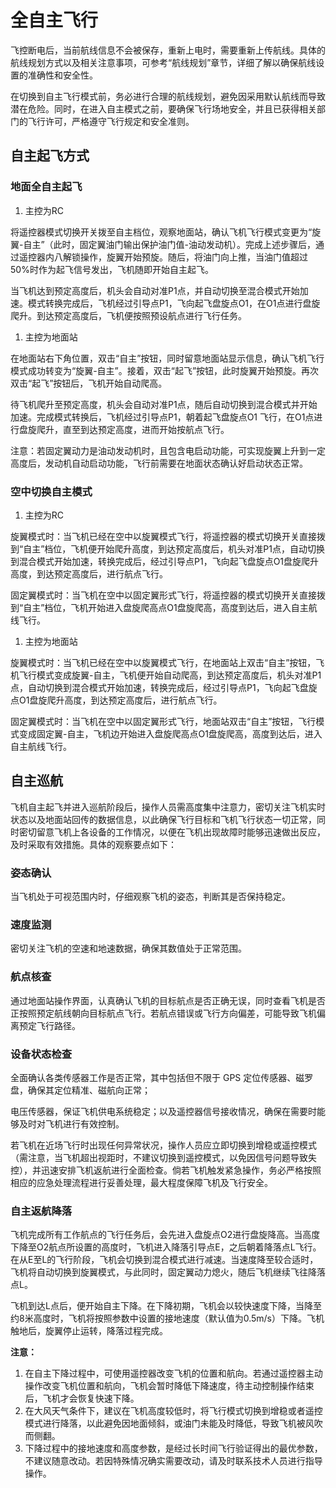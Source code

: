 # 全自主飞行

飞控断电后，当前航线信息不会被保存，重新上电时，需要重新上传航线。具体的航线规划方式以及相关注意事项，可参考“航线规划”章节，详细了解以确保航线设置的准确性和安全性。

在切换到自主飞行模式前，务必进行合理的航线规划，避免因采用默认航线而导致潜在危险。同时，在进入自主模式之前，要确保飞行场地安全，并且已获得相关部门的飞行许可，严格遵守飞行规定和安全准则。

## 自主起飞方式

### 地面全自主起飞

1.  主控为RC

将遥控器模式切换开关拨至自主档位，观察地面站，确认飞机飞行模式变更为“旋翼-自主”（此时，固定翼油门输出保护油门值-油动发动机）。完成上述步骤后，通过遥控器内八解锁操作，旋翼开始预旋。随后，将油门向上推，当油门值超过50%时作为起飞信号发出，飞机随即开始自主起飞。

当飞机达到预定高度后，机头会自动对准P1点，并自动切换至混合模式开始加速。模式转换完成后，飞机经过引导点P1，飞向起飞盘旋点O1，在O1点进行盘旋爬升。到达预定高度后，飞机便按照预设航点进行飞行任务。

1.  主控为地面站

在地面站右下角位置，双击“自主”按钮，同时留意地面站显示信息，确认飞机飞行模式成功转变为“旋翼-自主”。接着，双击“起飞”按钮，此时旋翼开始预旋。再次双击“起飞”按钮后，飞机开始自动爬高。

待飞机爬升至预定高度，机头会自动对准P1点，随后自动切换到混合模式并开始加速。完成模式转换后，飞机经过引导点P1，朝着起飞盘旋点O1 飞行，在O1点进行盘旋爬升，直至到达预定高度，进而开始按航点飞行。

注意：若固定翼动力是油动发动机时，且包含电启动功能，可实现旋翼上升到一定高度后，发动机自动启动功能，飞行前需要在地面状态确认好启动状态正常。

### 空中切换自主模式

1.  主控为RC

旋翼模式时：当飞机已经在空中以旋翼模式飞行，将遥控器的模式切换开关直接拨到“自主”档位，飞机便开始爬升高度，到达预定高度后，机头对准P1点，自动切换到混合模式开始加速，转换完成后，经过引导点P1，飞向起飞盘旋点O1盘旋爬升高度，到达预定高度后，进行航点飞行。

固定翼模式时：当飞机在空中以固定翼形式飞行，将遥控器的模式切换开关直接拨到“自主”档位，飞机开始进入盘旋爬高点O1盘旋爬高，高度到达后，进入自主航线飞行。

1.  主控为地面站

旋翼模式时：当飞机已经在空中以旋翼模式飞行，在地面站上双击“自主”按钮，飞机飞行模式变成旋翼-自主，飞机便开始自动爬高，到达预定高度后，机头对准P1点，自动切换到混合模式开始加速，转换完成后，经过引导点P1，飞向起飞盘旋点O1盘旋爬升高度，到达预定高度后，进行航点飞行。

固定翼模式时：当飞机在空中以固定翼形式飞行，地面站双击“自主”按钮，飞行模式变成固定翼-自主，飞机边开始进入盘旋爬高点O1盘旋爬高，高度到达后，进入自主航线飞行。

## 自主巡航

飞机自主起飞并进入巡航阶段后，操作人员需高度集中注意力，密切关注飞机实时状态以及地面站回传的数据信息，以此确保飞行目标和飞机飞行状态一切正常，同时密切留意飞机上各设备的工作情况，以便在飞机出现故障时能够迅速做出反应，及时采取有效措施。具体的观察要点如下：

### 姿态确认

当飞机处于可视范围内时，仔细观察飞机的姿态，判断其是否保持稳定。

### 速度监测

密切关注飞机的空速和地速数据，确保其数值处于正常范围。

### 航点核查

通过地面站操作界面，认真确认飞机的目标航点是否正确无误，同时查看飞机是否正按照预定航线朝向目标航点飞行。若航点错误或飞行方向偏差，可能导致飞机偏离预定飞行路径。

### 设备状态检查

全面确认各类传感器工作是否正常，其中包括但不限于 GPS 定位传感器、磁罗盘，确保其定位精准、磁航向正常；

电压传感器，保证飞机供电系统稳定；以及遥控器信号接收情况，确保在需要时能够及时对飞机进行有效控制。

若飞机在近场飞行时出现任何异常状况，操作人员应立即切换到增稳或遥控模式（需注意，当飞机超出视距时，不建议切换到遥控模式，以免因信号问题导致失控），并迅速安排飞机返航进行全面检查。倘若飞机触发紧急操作，务必严格按照相应的应急处理流程进行妥善处理，最大程度保障飞机及飞行安全。

### 自主返航降落

飞机完成所有工作航点的飞行任务后，会先进入盘旋点O2进行盘旋降高。当高度下降至O2航点所设置的高度时，飞机进入降落引导点E，之后朝着降落点L飞行。在从E至L的飞行阶段，飞机会切换到混合模式进行减速。当速度降至较合适时，飞机将自动切换到旋翼模式，与此同时，固定翼动力熄火，随后飞机继续飞往降落点L。

飞机到达L点后，便开始自主下降。在下降初期，飞机会以较快速度下降，当降至约8米高度时，飞机将按照参数中设置的接地速度（默认值为0.5m/s）下降。飞机触地后，旋翼停止运转，降落过程完成。

**注意：**

1.  在自主下降过程中，可使用遥控器改变飞机的位置和航向。若通过遥控器主动操作改变飞机位置和航向，飞机会暂时降低下降速度，待主动控制操作结束后，飞机才会恢复快速下降。
2.  在大风天气条件下，建议在飞机高度较低时，将飞行模式切换到增稳或者遥控模式进行降落，以此避免因地面倾斜，或油门未能及时降低，导致飞机被风吹而侧翻。
3.  下降过程中的接地速度和高度参数，是经过长时间飞行验证得出的最优参数，不建议随意改动。若因特殊情况确实需要改动，请及时联系技术人员进行指导操作。

